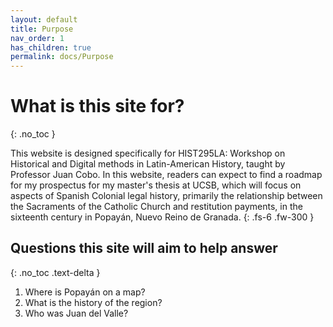 ```yaml
---
layout: default
title: Purpose
nav_order: 1
has_children: true
permalink: docs/Purpose
---
```


# What is this site for?
{: .no_toc }

This website is designed specifically for HIST295LA: Workshop on Historical and Digital methods in Latin-American History, taught by Professor Juan Cobo.
In this website, readers can expect to find a roadmap for my prospectus for my master's thesis at UCSB, which will focus on aspects of Spanish Colonial legal history, primarily the relationship between the Sacraments of the Catholic Church and restitution payments, in the sixteenth century in Popayán, Nuevo Reino de Granada.
{: .fs-6 .fw-300 }

## **Questions this site will aim to help answer**

{: .no_toc .text-delta }

1. Where is Popayán on a map?
2. What is the history of the region?
3. Who was Juan del Valle?

